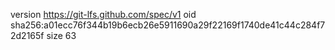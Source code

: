 version https://git-lfs.github.com/spec/v1
oid sha256:a01ecc76f344b19b6ecb26e5911690a29f22169f1740de41c44c284f72d2165f
size 63
